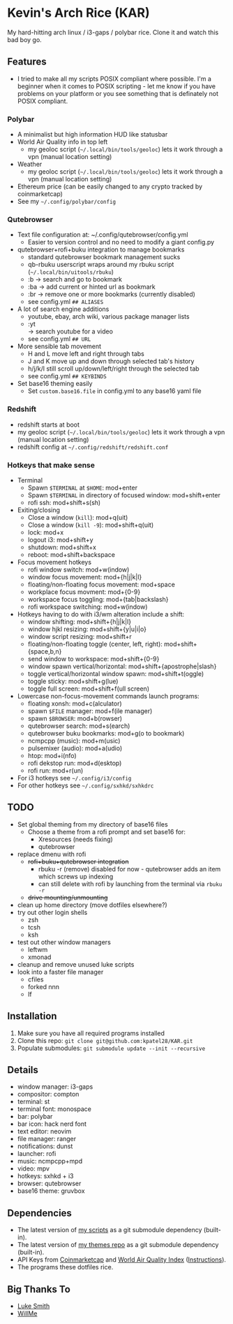 # Kevin's Arch Rice (KAR)
My hard-hitting arch linux / i3-gaps / polybar rice.
Clone it and watch this bad boy go.

## Features
* I tried to make all my scripts POSIX compliant where possible. I'm a beginner when it comes to POSIX scripting - let me know if you have problems on your platform or you see something that is definately not POSIX compliant.

### Polybar
* A minimalist but high information HUD like statusbar
* World Air Quality info in top left
	* my geoloc script (`~/.local/bin/tools/geoloc`) lets it work through a vpn (manual location setting)
* Weather
	* my geoloc script (`~/.local/bin/tools/geoloc`) lets it work through a vpn (manual location setting)
* Ethereum price (can be easily changed to any crypto tracked by coinmarketcap)
* See my `~/.config/polybar/config`

### Qutebrowser
* Text file configuration at: ~/.config/qutebrowser/config.yml
	* Easier to version control and no need to modify a giant config.py
* qutebrowser+rofi+buku integration to manage bookmarks
	* standard qutebrowser bookmark management sucks
	* qb-rbuku userscript wraps around my rbuku script (`~/.local/bin/uitools/rbuku`)
	* :b  -> search and go to bookmark
	* :ba -> add current or hinted url as bookmark
	* :br -> remove one or more bookmarks (currently disabled)
	* see config.yml `## ALIASES`
* A lot of search engine additions
	* youtube, ebay, arch wiki, various package manager lists
	* :yt <search> -> search youtube for a video
	* see config.yml `## URL`
* More sensible tab movement
	* H and L move left and right through tabs
	* J and K move up and down through selected tab's history
	* h/j/k/l still scroll up/down/left/right through the selected tab
	* see config.yml `## KEYBINDS`
* Set base16 theming easily
	* Set `custom.base16.file` in config.yml to any base16 yaml file

### Redshift
* redshift starts at boot
* my geoloc script (`~/.local/bin/tools/geoloc`) lets it work through a vpn (manual location setting)
* redshift config at `~/.config/redshift/redshift.conf`

### Hotkeys that make sense
* Terminal
	* Spawn `$TERMINAL` at `$HOME`: mod+enter
	* Spawn `$TERMINAL` in directory of focused window: mod+shift+enter
	* rofi ssh: mod+shift+s(sh)
* Exiting/closing
	* Close a window (`kill`): mod+q(uit)
	* Close a window (`kill -9`): mod+shift+q(uit)
	* lock: mod+x
	* logout i3: mod+shift+y
	* shutdown: mod+shift+x
	* reboot: mod+shift+backspace
* Focus movement hotkeys
	* rofi window switch: mod+w(indow)
	* window focus movement: mod+{h|j|k|l}
	* floating/non-floating focus movement: mod+space
	* workplace focus movment: mod+{0-9}
	* workspace focus toggling: mod+{tab|backslash}
	* rofi workspace switching: mod+w(indow)
* Hotkeys having to do with i3/wm alteration include a shift:
	* window shifting: mod+shift+{h|j|k|l}
	* window hjkl resizing: mod+shift+{y|u|i|o}
	* window script resizing: mod+shift+r
	* floating/non-floating toggle (center, left, right): mod+shift+{space,b,n}
	* send window to workspace: mod+shift+{0-9}
	* window spawn vertical/horizontal: mod+shift+{apostrophe|slash}
	* toggle vertical/horizontal window spawn: mod+shift+t(oggle)
	* toggle sticky: mod+shift+g(lue)
	* toggle full screen: mod+shift+f(ull screen)
* Lowercase non-focus-movement commands launch programs:
	* floating xonsh: mod+c(alculator)
	* spawn `$FILE` manager: mod+f(ile manager)
	* spawn `$BROWSER`: mod+b(rowser)
	* qutebrowser search: mod+s(earch)
	* qutebrowser buku bookmarks: mod+g(o to bookmark)
	* ncmpcpp (music): mod+m(usic)
	* pulsemixer (audio): mod+a(udio)
	* htop: mod+i(nfo)
	* rofi dekstop run: mod+d(esktop)
	* rofi run: mod+r(un)
* For i3 hotkeys see `~/.config/i3/config`
* For other hotkeys see `~/.config/sxhkd/sxhkdrc`

## TODO
* Set global theming from my directory of base16 files
	* Choose a theme from a rofi prompt and set base16 for:
		* Xresources (needs fixing)
		* qutebrowser
* replace dmenu with rofi
	* ~~rofi+buku+qutebrowser integration~~
		* rbuku -r (remove) disabled for now - qutebrowser adds an item which screws up indexing
		* can still delete with rofi by launching from the terminal via `rbuku -r`
	* ~~drive mounting/unmounting~~
* clean up home directory (move dotfiles elsewhere?)
* try out other login shells
	* zsh
	* tcsh
	* ksh
* test out other window managers
	* leftwm
	* xmonad
* cleanup and remove unused luke scripts
* look into a faster file manager
	* cfiles
	* forked nnn
	* lf

## Installation
1. Make sure you have all required programs installed
2. Clone this repo: `git clone git@github.com:kpatel28/KAR.git`
3. Populate submodules: `git submodule update --init --recursive`

## Details
* window manager: i3-gaps
* compositor: compton
* terminal: st
* terminal font: monospace
* bar: polybar
* bar icon: hack nerd font
* text editor: neovim
* file manager: ranger
* notifications: dunst
* launcher: rofi
* music: ncmpcpp+mpd
* video: mpv
* hotkeys: sxhkd + i3
* browser: qutebrowser
* base16 theme: gruvbox

## Dependencies
* The latest version of [my scripts](https://github.com/kpatel28/scripts) as a git submodule dependency (built-in).
* The latest version of [my themes repo](https://github.com/kpatel28/themes) as a git submodule dependency (built-in).
* API Keys from [Coinmarketcap](https://coinmarketcap.com/api) and [World Air Quality Index](http://aqicn.org/data-platform/token/#/) ([Instructions](https://github.com/kpatel28/scripts/blob/master/polybar/README.md)).
* The programs these dotfiles rice.

## Big Thanks To
* [Luke Smith](https://github.com/LukeSmithxyz)
* [WillMe](https://github.com/WillemMe)

